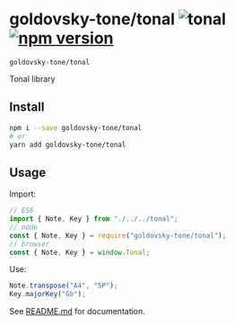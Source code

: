 # goldovsky-tone/tonal ![tonal](https://img.shields.io/badge/goldovsky-tone-modules-yellow.svg?style=flat-square) [![npm version](https://img.shields.io/npm/v/goldovsky-tone/tonal.svg?style=flat-square)](https://www.npmjs.com/package/goldovsky-tone/tonal)

`goldovsky-tone/tonal`

Tonal library

## Install

```bash
npm i --save goldovsky-tone/tonal
# or
yarn add goldovsky-tone/tonal
```

## Usage

Import:

```js
// ES6
import { Note, Key } from "./../../tonal";
// node
const { Note, Key } = require("goldovsky-tone/tonal");
// browser
const { Note, Key } = window.Tonal;
```

Use:

```js
Note.transpose("A4", "5P");
Key.majorKey("Gb");
```

See [README.md](/#documentation) for documentation.

